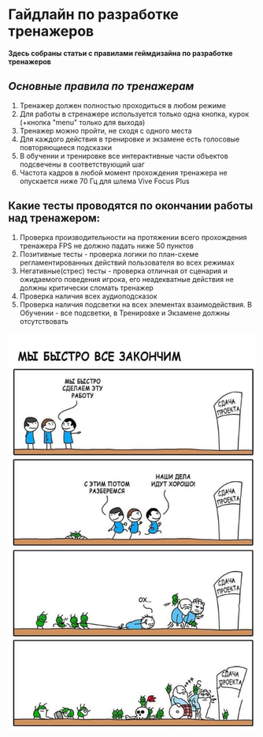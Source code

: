# **Гайдлайн по разработке тренажеров**

**Здесь собраны статьи с правилами геймдизайна по разработке тренажеров**

## *Основные правила по тренажерам*

1. Тренажер должен полностью проходиться в любом режиме
2. Для работы в стренажере используется только одна кнопка, курок (+кнопка "menu" только для выхода)
3. Тренажер можно пройти, не сходя с одного места
4. Для каждого действия в тренировке и экзамене есть голосовые повторяющиеся подсказки
5. В обучении и тренировке все интерактивные части объектов подсвечены в соответствующий шаг
6. Частота кадров в любой момент прохождения тренажера не опускается ниже 70 Гц для шлема Vive Focus Plus

## Какие тесты проводятся по окончании работы над тренажером:

1. Проверка производительности на протяжении всего прохождения тренажера FPS не должно падать ниже 50 пунктов
2. Позитивные тесты - проверка логики по план-схеме регламентированных действий пользователя во всех режимах 
3. Негативные(стрес) тесты - проверка отличная от сценария и ожидаемого поведения игрока, его неадекватные действия не должны критически сломать тренажер
4. Проверка наличия всех аудиоподсказок
5. Проверка наличия подсветки на всех элементах взаимодействия. В Обучении - все подсветки, в Тренировке и Экзамене должны отсутствовать

![Alt text](../Images/introSimulatorDEvelopmentGuide1.jpg)

